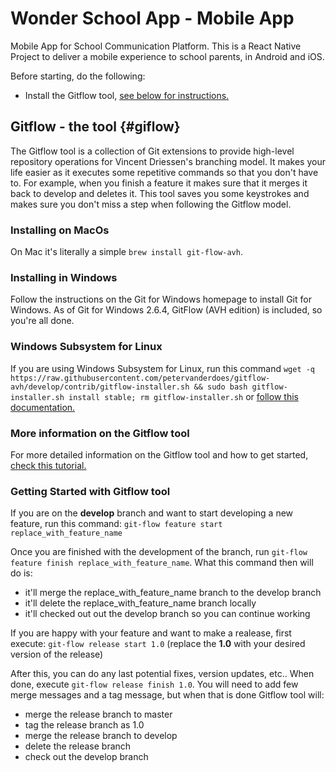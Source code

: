 # Wonder School App - Mobile App
Mobile App for School Communication Platform. This is a React Native Project to deliver a mobile experience to school parents, in Android and iOS.

Before starting, do the following:
- Install the Gitflow tool, [see below for instructions.](#gitflow)

## Gitflow - the tool {#giflow}
The Gitflow tool is a collection of Git extensions to provide high-level repository operations for Vincent Driessen's branching model. It makes your life easier as it executes some repetitive commands so that you don't have to. For example, when you finish a feature it makes sure that it merges it back to develop and deletes it. This tool saves you some keystrokes and makes sure you don't miss a step when following the Gitflow model.

### Installing on MacOs
On Mac it's literally a simple `brew install git-flow-avh`.

### Installing in Windows
Follow the instructions on the Git for Windows homepage to install Git for Windows. As of Git for Windows 2.6.4, GitFlow (AVH edition) is included, so you're all done.

### Windows Subsystem for Linux
If you are using Windows Subsystem for Linux, run this command `wget -q  https://raw.githubusercontent.com/petervanderdoes/gitflow-avh/develop/contrib/gitflow-installer.sh && sudo bash gitflow-installer.sh install stable; rm gitflow-installer.sh` or [follow this documentation.](https://github.com/petervanderdoes/gitflow-avh/wiki/Installing-on-Linux,-Unix,-etc)

### More information on the Gitflow tool
For more detailed information on the Gitflow tool and how to get started, [check this tutorial.](https://dev.to/nikola/git-branching-done-right-with-gitflow--improving-code-quality-with-code-reviews)

### Getting Started with Gitflow tool
If you are on the **develop** branch and want to start developing a new feature, run this command: `git-flow feature start replace_with_feature_name`

Once you are finished with the development of the branch, run `git-flow feature finish replace_with_feature_name`. What this command then will do is:
- it'll merge the replace_with_feature_name branch to the develop branch
- it'll delete the replace_with_feature_name branch locally
- it'll checked out out the develop branch so you can continue working

If you are happy with your feature and want to make a realease, first execute: `git-flow release start 1.0` (replace the **1.0** with your desired version of the release)

After this, you can do any last potential fixes, version updates, etc.. When done, execute `git-flow release finish 1.0`. You will need to add few merge messages and a tag message, but when that is done Gitflow tool will:

- merge the release branch to master
- tag the release branch as 1.0
- merge the release branch to develop
- delete the release branch
- check out the develop branch
